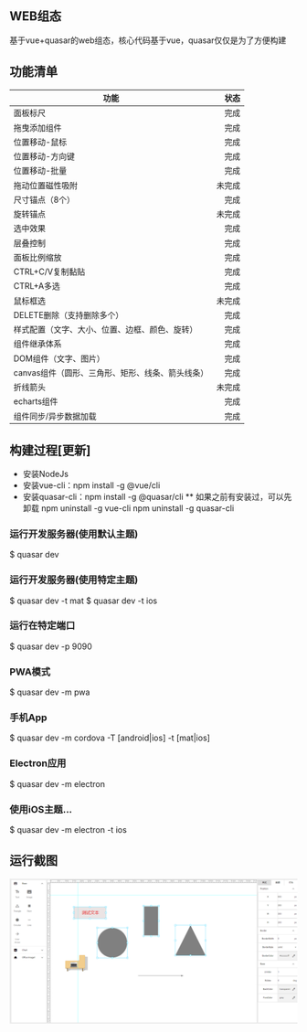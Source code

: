 ## WEB组态
基于vue+quasar的web组态，核心代码基于vue，quasar仅仅是为了方便构建

## 功能清单
| 功能 | 状态 | 
| -  | -: | 
| 面板标尺 | 完成 |
| 拖曳添加组件 | 完成 |
| 位置移动-鼠标 | 完成 |
| 位置移动-方向键 | 完成 |
| 位置移动-批量 | 完成 |
| 拖动位置磁性吸附 | 未完成 |
| 尺寸锚点（8个） | 完成 |
| 旋转锚点 | 未完成 |
| 选中效果 | 完成 |
| 层叠控制 | 完成 |
| 面板比例缩放 | 完成 |
| CTRL+C/V复制黏贴 | 完成 |
| CTRL+A多选 | 完成 |
| 鼠标框选 | 未完成 |
| DELETE删除（支持删除多个） | 完成 |
| 样式配置（文字、大小、位置、边框、颜色、旋转） | 完成 |
| 组件继承体系 | 完成 |
| DOM组件（文字、图片） | 完成 |
| canvas组件（圆形、三角形、矩形、线条、箭头线条） | 完成 |
| 折线箭头 | 未完成 |
| echarts组件 | 完成 |
| 组件同步/异步数据加载 | 完成 |



## 构建过程[更新]
- 安装NodeJs
- 安装vue-cli：npm install -g @vue/cli
- 安装quasar-cli：npm install -g @quasar/cli
** 如果之前有安装过，可以先卸载
npm uninstall -g vue-cli
npm uninstall -g quasar-cli

### 运行开发服务器(使用默认主题)
$ quasar dev
### 运行开发服务器(使用特定主题)
$ quasar dev -t mat
$ quasar dev -t ios
### 运行在特定端口
$ quasar dev -p 9090
### PWA模式
$ quasar dev -m pwa
### 手机App
$ quasar dev -m cordova -T [android|ios] -t [mat|ios]
### Electron应用
$ quasar dev -m electron
### 使用iOS主题...
$ quasar dev -m electron -t ios

## 运行截图
![avatar](/doc/shot.png)
